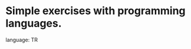 

<h1><font color:"#0090ff">Simple exercises with programming languages. </font></h1>

language: TR

